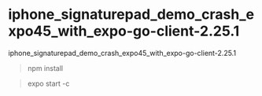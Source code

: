 # iphone_signaturepad_demo_crash_expo45_with_expo-go-client-2.25.1
iphone_signaturepad_demo_crash_expo45_with_expo-go-client-2.25.1

> npm install

> expo start -c
